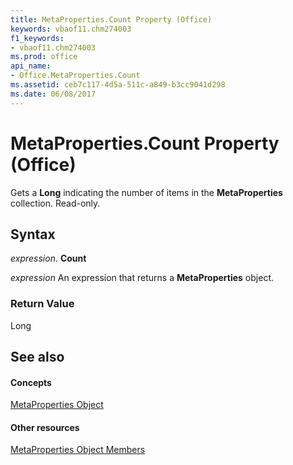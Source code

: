 ```yaml
---
title: MetaProperties.Count Property (Office)
keywords: vbaof11.chm274003
f1_keywords:
- vbaof11.chm274003
ms.prod: office
api_name:
- Office.MetaProperties.Count
ms.assetid: ceb7c117-4d5a-511c-a849-b3cc9041d298
ms.date: 06/08/2017
---
```



# MetaProperties.Count Property (Office)

Gets a **Long** indicating the number of items in the **MetaProperties** collection. Read-only.


## Syntax

 _expression_. **Count**

 _expression_ An expression that returns a **MetaProperties** object.


### Return Value

Long


## See also


#### Concepts


[MetaProperties Object](metaproperties-object-office.md)
#### Other resources


[MetaProperties Object Members](metaproperties-members-office.md)

